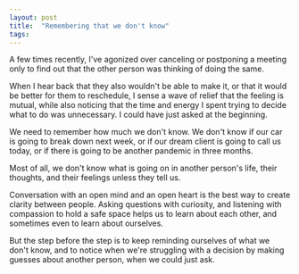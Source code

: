 ```yaml
---
layout: post
title:  "Remembering that we don't know"
tags: 
---
```


A few times recently, I've agonized over canceling or postponing a meeting only to find out that the other person was thinking of doing the same.

When I hear back that they also wouldn't be able to make it, or that it would be better for them to reschedule, I sense a wave of relief that the feeling is mutual, while also noticing that the time and energy I spent trying to decide what to do was unnecessary. I could have just asked at the beginning.

We need to remember how much we don't know. We don't know if our car is going to break down next week, or if our dream client is going to call us today, or if there is going to be another pandemic in three months.

Most of all, we don't know what is going on in another person's life, their thoughts, and their feelings unless they tell us.

Conversation with an open mind and an open heart is the best way to create clarity between people. Asking questions with curiosity, and listening with compassion to hold a safe space helps us to learn about each other, and sometimes even to learn about ourselves.

But the step before the step is to keep reminding ourselves of what we don't know, and to notice when we're struggling with a decision by making guesses about another person, when we could just ask.